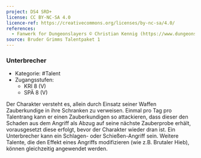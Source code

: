 ```yaml
---
project: DS4 SRD+
license: CC BY-NC-SA 4.0
licence-ref: https://creativecommons.org/licenses/by-nc-sa/4.0/
references: 
  - Fanwerk for Dungeonslayers © Christian Kennig (https://www.dungeonslayers.net/)
source: Bruder Grimms Talentpaket 1
---
```


### Unterbrecher

- Kategorie: #Talent
- Zugangsstufen:
  - KRI 8 (V)
  - SPÄ 8 (V)

Der Charakter versteht es, allein durch Einsatz seiner Waffen Zauberkundige in ihre Schranken zu verweisen. Einmal pro Tag pro Talentrang kann er einen Zauberkundigen so attackieren, dass dieser den Schaden aus dem Angriff als Abzug auf seine nächste Zauberprobe erhält, vorausgesetzt diese erfolgt, bevor der Charakter wieder dran ist. Ein Unterbrecher kann ein Schlagen- oder Schießen-Angriff sein. Weitere Talente, die den Effekt eines Angriffs modifizieren (wie z.B. Brutaler Hieb), können gleichzeitig angewendet werden.

